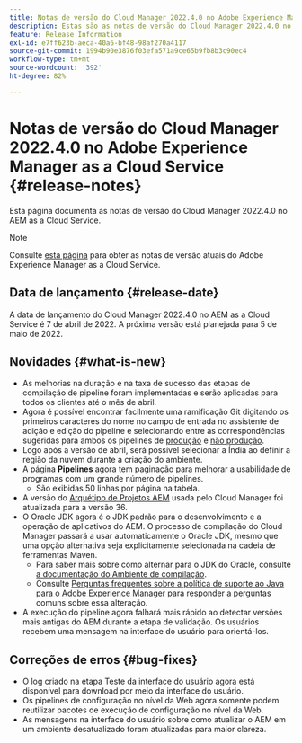 ```yaml
---
title: Notas de versão do Cloud Manager 2022.4.0 no Adobe Experience Manager as a Cloud Service
description: Estas são as notas de versão do Cloud Manager 2022.4.0 no AEM as a Cloud Service.
feature: Release Information
exl-id: e7ff623b-aeca-40a6-bf48-98af270a4117
source-git-commit: 1994b90e3876f03efa571a9ce65b9fb8b3c90ec4
workflow-type: tm+mt
source-wordcount: '392'
ht-degree: 82%

---
```


# Notas de versão do Cloud Manager 2022.4.0 no Adobe Experience Manager as a Cloud Service {#release-notes}

Esta página documenta as notas de versão do Cloud Manager 2022.4.0 no AEM as a Cloud Service.

>[!NOTE]
>
>Consulte [esta página](/help/release-notes/release-notes-cloud/release-notes-current.md) para obter as notas de versão atuais do Adobe Experience Manager as a Cloud Service.

## Data de lançamento {#release-date}

A data de lançamento do Cloud Manager 2022.4.0 no AEM as a Cloud Service é 7 de abril de 2022. A próxima versão está planejada para 5 de maio de 2022.

## Novidades {#what-is-new}

* As melhorias na duração e na taxa de sucesso das etapas de compilação de pipeline foram implementadas e serão aplicadas para todos os clientes até o mês de abril.
* Agora é possível encontrar facilmente uma ramificação Git digitando os primeiros caracteres do nome no campo de entrada no assistente de adição e edição do pipeline e selecionando entre as correspondências sugeridas para ambos os pipelines de [produção](/help/implementing/cloud-manager/configuring-pipelines/configuring-production-pipelines.md) e [não produção](/help/implementing/cloud-manager/configuring-pipelines/configuring-non-production-pipelines.md).
* Logo após a versão de abril, será possível selecionar a Índia ao definir a região da nuvem durante a criação do ambiente.
* A página **Pipelines** agora tem paginação para melhorar a usabilidade de programas com um grande número de pipelines.
   * São exibidas 50 linhas por página na tabela.
* A versão do [Arquétipo de Projetos AEM](https://experienceleague.adobe.com/docs/experience-manager-core-components/using/developing/archetype/overview.html?lang=pt-BR) usada pelo Cloud Manager foi atualizada para a versão 36.
* O Oracle JDK agora é o JDK padrão para o desenvolvimento e a operação de aplicativos do AEM. O processo de compilação do Cloud Manager passará a usar automaticamente o Oracle JDK, mesmo que uma opção alternativa seja explicitamente selecionada na cadeia de ferramentas Maven.
   * Para saber mais sobre como alternar para o JDK do Oracle, consulte [a documentação do Ambiente de compilação](/help/implementing/cloud-manager/getting-access-to-aem-in-cloud/build-environment-details.md#using-java-support).
   * Consulte [Perguntas frequentes sobre a política de suporte ao Java para o Adobe Experience Manager](https://experienceleague.adobe.com/docs/experience-manager-65/assets/Java_Policy_for_Adobe_Experience_Manager.pdf) para responder a perguntas comuns sobre essa alteração.
* A execução do pipeline agora falhará mais rápido ao detectar versões mais antigas do AEM durante a etapa de validação. Os usuários recebem uma mensagem na interface do usuário para orientá-los.

## Correções de erros {#bug-fixes}

* O log criado na etapa Teste da interface do usuário agora está disponível para download por meio da interface do usuário.
* Os pipelines de configuração no nível da Web agora somente podem reutilizar pacotes de execução de configuração no nível da Web.
* As mensagens na interface do usuário sobre como atualizar o AEM em um ambiente desatualizado foram atualizadas para maior clareza.
